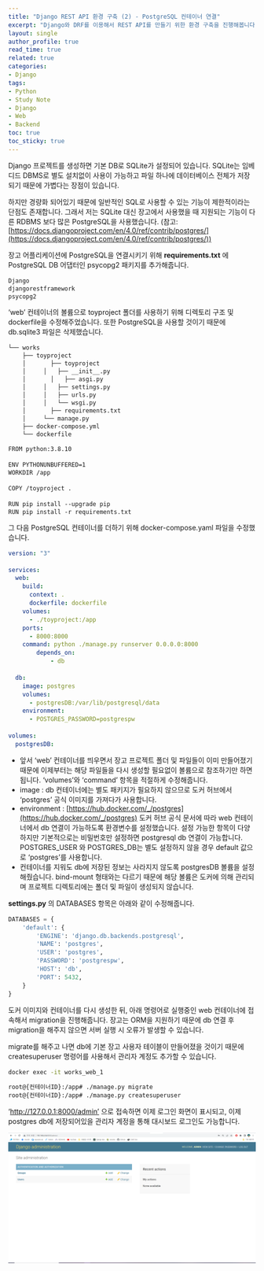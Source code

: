 ```yaml
---
title: "Django REST API 환경 구축 (2) - PostgreSQL 컨테이너 연결"
excerpt: "Django와 DRF를 이용해서 REST API를 만들기 위한 환경 구축을 진행해봅니다."
layout: single
author_profile: true
read_time: true
related: true
categories:
- Django
tags:
- Python
- Study Note
- Django
- Web
- Backend
toc: true
toc_sticky: true
---
```


Django 프로젝트를 생성하면 기본 DB로 SQLite가 설정되어 있습니다. SQLite는 임베디드 DBMS로 별도 설치없이 사용이 가능하고 파일 하나에 데이터베이스 전체가 저장되기 때문에 가볍다는 장점이 있습니다.

하지만 경량화 되어있기 때문에 일반적인 SQL로 사용할 수 있는 기능이 제한적이라는 단점도 존재합니다. 그래서 저는 SQLite 대신 장고에서 사용했을 때 지원되는 기능이 다른 RDBMS 보다 많은 PostgreSQL을 사용했습니다. (참고:[https://docs.djangoproject.com/en/4.0/ref/contrib/postgres/](https://docs.djangoproject.com/en/4.0/ref/contrib/postgres/))

장고 어플리케이션에 PostgreSQL을 연결시키기 위해 **requirements.txt** 에 PostgreSQL DB 어댑터인 psycopg2 패키지를 추가해줍니다.

```
Django
djangorestframework
psycopg2
```

‘web’ 컨테이너의 볼륨으로 toyproject 폴더를 사용하기 위해 디렉토리 구조 및 dockerfile을 수정해주었습니다. 또한 PostgreSQL을 사용할 것이기 때문에 db.sqlite3 파일은 삭제했습니다.

```
└── works
	├── toyproject
	│		├── toyproject
	│	  │   ├── __init__.py
	│		│   ├── asgi.py
	│	  │   ├── settings.py
	│	  │   ├── urls.py
	│	  │   └── wsgi.py
	│		├── requirements.txt
	│	  └── manage.py
	├── docker-compose.yml
	└── dockerfile
```

```docker
FROM python:3.8.10

ENV PYTHONUNBUFFERED=1
WORKDIR /app

COPY /toyproject .

RUN pip install --upgrade pip
RUN pip install -r requirements.txt
```

그 다음 PostgreSQL 컨테이너를 더하기 위해 docker-compose.yaml 파일을 수정했습니다.

```yaml
version: "3"

services:
  web:
    build:
      context: .
      dockerfile: dockerfile
    volumes:
      - ./toyproject:/app
    ports:
      - 8000:8000
    command: python ./manage.py runserver 0.0.0.0:8000
		depends_on:
			- db

  db:
    image: postgres
    volumes:
      - postgresDB:/var/lib/postgresql/data
    environment:
      - POSTGRES_PASSWORD=postgrespw

volumes:
  postgresDB:
```

- 앞서 ‘web’ 컨테이너를 띄우면서 장고 프로젝트 폴더 및 파일들이 이미 만들어졌기 때문에 이제부터는 해당 파일들을 다시 생성할 필요없이 볼륨으로 참조하기만 하면 됩니다. ‘volumes’와 ‘command’ 항목을 적절하게 수정해줍니다.
- image : db 컨테이너에는 별도 패키지가 필요하지 않으므로 도커 허브에서 ‘postgres’ 공식 이미지를 가져다가 사용합니다.
- environment : [https://hub.docker.com/_/postgres](https://hub.docker.com/_/postgres) 도커 허브 공식 문서에 따라 web 컨테이너에서 db 연결이 가능하도록 환경변수를 설정했습니다. 설정 가능한 항목이 다양하지만 기본적으로는 비밀번호만 설정하면 postgresql db 연결이 가능합니다. POSTGRES_USER 와 POSTGRES_DB는 별도 설정하지 않을 경우 default 값으로 ‘postgres’를 사용합니다.
- 컨테이너를 지워도 db에 저장된 정보는 사라지지 않도록 postgresDB 볼륨을 설정해줬습니다. bind-mount 형태와는 다르기 때문에 해당 볼륨은 도커에 의해 관리되며 프로젝트 디렉토리에는 폴더 및 파일이 생성되지 않습니다.

**settings.py** 의 DATABASES 항목은 아래와 같이 수정해줍니다.

```python
DATABASES = {
    'default': {
        'ENGINE': 'django.db.backends.postgresql',
        'NAME': 'postgres',
        'USER': 'postgres',
        'PASSWORD': 'postgrespw',
        'HOST': 'db',
        'PORT': 5432,
    }
}
```

도커 이미지와 컨테이너를 다시 생성한 뒤, 아래 명령어로 실행중인 web 컨테이너에 접속해서 migration을 진행해줍니다. 장고는 ORM을 지원하기 때문에 db 연결 후 migration을 해주지 않으면 서버 실행 시 오류가 발생할 수 있습니다.

migrate를 해주고 나면 db에 기본 장고 사용자 테이블이 만들어졌을 것이기 때문에 createsuperuser 명령어를 사용해서 관리자 계정도 추가할 수 있습니다.

```bash
docker exec -it works_web_1
```

```bash
root@{컨테이너ID}:/app# ./manage.py migrate
root@{컨테이너ID}:/app# ./manage.py createsuperuser
```

‘http://127.0.0.1:8000/admin’ 으로 접속하면 이제 로그인 화면이 표시되고, 이제 postgres db에 저장되어있을 관리자 계정을 통해 대시보드 로그인도 가능합니다.

<p align="center" style="color:#808080"><img src="https://raw.githubusercontent.com/lucathree/lucathree.github.io/master/assets/images/2022/2022-04-16/1.png">